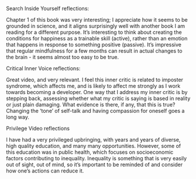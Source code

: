 Search Inside Yourself reflections:

Chapter 1 of this book was very interesting; I appreciate how it seems to be grounded in science, and it aligns surprisingly well with another book I am reading for a different purpose. It’s interesting to think about creating the conditions for happiness as a trainable skill (active), rather than an emotion that happens in response to something positive (passive). It’s impressive that regular mindfulness for a few months can result in actual changes to the brain - it seems almost too easy to be true.

Critical Inner Voice reflections:

Great video, and very relevant. I feel this inner critic is related to imposter syndrome, which affects me, and is likely to affect me strongly as I work towards becoming a developer. One way that I address my inner critic is by stepping back, assessing whether what my critic is saying is based in reality or just plain damaging. What evidence is there, if any, that this is true? Changing the ‘tone’ of self-talk and having compassion for oneself goes a long way. 

Privilege Video reflections

I have had a very privileged upbringing, with years and years of diverse, high quality education, and many many opportunities. However, some of this education was in public health, which focuses on socioeconomic factors contributing to inequality.
Inequality is something that is very easily out of sight, out of mind, so it’s important to be reminded of and consider how one’s actions can reduce it.
